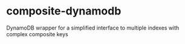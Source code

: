# composite-dynamodb
DynamoDB wrapper for a simplified interface to multiple indexes with complex composite keys
